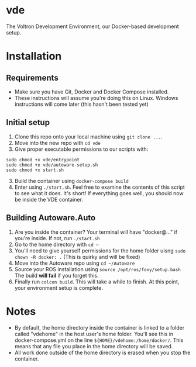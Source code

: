 # vde
The Voltron Development Environment, our Docker-based development setup.

# Installation
## Requirements
- Make sure you have Git, Docker and Docker Compose installed.
- These instructions will assume you're doing this on Linux. Windows instructions will come later (this hasn't been tested yet)

## Initial setup
1. Clone this repo onto your local machine using `git clone ...`.
2. Move into the new repo with `cd vde`
3. Give proper executable permissions to our scripts with:
```
sudo chmod +x vde/entrypoint
sudo chmod +x vde/autoware-setup.sh
sudo chmod +x start.sh
```
3. Build the container using `docker-compose build`
4. Enter using `./start.sh`. Feel free to examine the contents of this script to see what it does. It's short!
If everything goes well, you should now be inside the VDE container.

## Building Autoware.Auto
1. Are you inside the container? Your terminal will have "docker@..." if you're inside. If not, run `./start.sh`
2. Go to the home directory with `cd ~`
3. You'll need to give yourself permissions for the home folder uisng `sudo chown -R docker: .` (This is quirky and will be fixed)
4. Move into the Autoware repo using `cd ~/Autoware`
5. Source your ROS installation using `source /opt/ros/foxy/setup.bash` The build **will fail** if you forget this.
6. Finally run `colcon build`. This will take a while to finish.
At this point, your environment setup is complete.

# Notes
- By default, the home directory inside the container is linked to a folder called "vdehome" in the host user's home folder. You'll see this in docker-compose.yml on the line `${HOME}/vdehome:/home/docker/`. This means that any file you place in the home directory will be saved.
- All work done outside of the home directory is erased when you stop the container.
